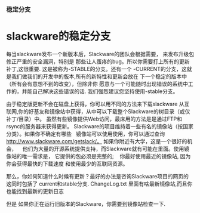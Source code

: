 ### 稳定分支


# slackware的稳定分支

每当slackware发布一个新版本后，Slackware的团队会根据需要，
来发布升级包修正严重的安全漏洞，特别是
那些让人蛋疼的bug。所以你需要打上所有的更新补丁,这很重要. 
这是被称为-STABLE的分支。还有一个
-CURRENT的分支，这就是我们做我们的开发中的版本,所有的新特性和更新会放在
下一个稳定的版本中（所有会有意想不到的改变），但除非你
愿意与一个可能随时出现错误的系统中工作的，并能自己解决这些错误的话.
我们强烈建议您坚持使用-stable分支。

由于稳定版更新不会在磁盘上获得，你可以用不同的方法来下载slackware
从互联网,你的好基友和镜像站中获得，从中可以下载整个Slackware的树目录（或仅补丁/目录）中。
虽然有些镜像提供Web访问，最床用的方法是是通过FTP和rsync的服务器来获得更新。 
Slackware的项目维持着一些有名的镜像站（按国家分类）。如果你不确定有哪些
  镜像站可以使用使用，你可以通过查询 http://www.slackware.com/getslack/。
如果你附近有大学，这是一个很好的机会，
   他们为大量的开源系统提供支持，而Slackware就有可能在里面。使用镜像站的唯一需求是，
它提供的包必须是完整的;
   你最好使用最近的镜像站, 因为你会获得最快的下载速度 和使用最少的互联网资源。

那么，你如何知道什么时候有更新？最好的办法是咨询Slackware项目的网页的 这同时包括了
current和stable分支.
ChangeLog.txt 里面有啥最新镜像站,而且你也能找到最新的更新日志

但是 如果你正在运行旧版本的Slackware，你需要到镜像站检查一下.
